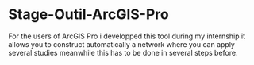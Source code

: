 # Stage-Outil-ArcGIS-Pro

For the users of ArcGIS Pro i developped this tool during my internship it allows you to construct automatically a network where you can apply several studies meanwhile this has to be done in several steps before.
